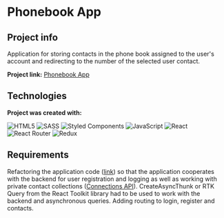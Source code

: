 # Phonebook App

## Project info
Application for storing contacts in the phone book assigned to the user's account and redirecting to the number of the selected user contact.

**Project link:** [Phonebook App](https://myphonebook-dm.netlify.app/)

## Technologies
**Project was created with:**

![HTML5](https://img.shields.io/badge/html5-%23E34F26.svg?style=for-the-badge&logo=html5&logoColor=white)  ![SASS](https://img.shields.io/badge/SASS-hotpink.svg?style=for-the-badge&logo=SASS&logoColor=white) ![Styled Components](https://img.shields.io/badge/styled--components-DB7093?style=for-the-badge&logo=styled-components&logoColor=white) ![JavaScript](https://img.shields.io/badge/javascript-%23323330.svg?style=for-the-badge&logo=javascript&logoColor=%23F7DF1E) ![React](https://img.shields.io/badge/react-%2320232a.svg?style=for-the-badge&logo=react&logoColor=%2361DAFB) ![React Router](https://img.shields.io/badge/React_Router-CA4245?style=for-the-badge&logo=react-router&logoColor=white) ![Redux](https://img.shields.io/badge/redux-%23593d88.svg?style=for-the-badge&logo=redux&logoColor=white)

## Requirements
Refactoring the application code ([link](https://github.com/dawidmarek95x/goit-react-hw-07-phonebook)) so that the application cooperates with the backend for user registration and logging as well as working with private contact collections ([Connections API](https://connections-api.herokuapp.com/docs/#/%D0%9F%D0%BE%D0%BB%D1%8C%D0%B7%D0%BE%D0%B2%D0%B0%D1%82%D0%B5%D0%BB%D1%8C/get_users_current)). CreateAsyncThunk or RTK Query from the React Toolkit library had to be used to work with the backend and asynchronous queries. Adding routing to login, register and contacts.
